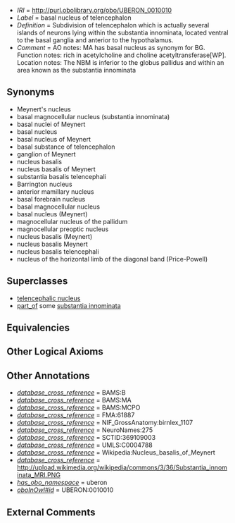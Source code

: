  * *IRI* = http://purl.obolibrary.org/obo/UBERON_0010010
 * *Label* = basal nucleus of telencephalon
 * *Definition* = Subdivision of telencephalon which is actually several islands of neurons lying within the substantia innominata, located ventral to the basal ganglia and anterior to the hypothalamus.
 * *Comment* = AO notes: MA has basal nucleus as synonym for BG. Function notes: rich in acetylcholine and choline acetyltransferase[WP]. Location notes: The NBM is inferior to the globus pallidus and within an area known as the substantia innominata

## Synonyms

 * Meynert's nucleus
 * basal magnocellular nucleus (substantia innominata)
 * basal nuclei of Meynert
 * basal nucleus
 * basal nucleus of Meynert
 * basal substance of telencephalon
 * ganglion of Meynert
 * nucleus basalis
 * nucleus basalis of Meynert
 * substantia basalis telencephali
 * Barrington nucleus
 * anterior mamillary nucleus
 * basal forebrain nucleus
 * basal magnocellular nucleus
 * basal nucleus (Meynert)
 * magnocellular nucleus of the pallidum
 * magnocellular preoptic nucleus
 * nucleus basalis (Meynert)
 * nucleus basalis Meynert
 * nucleus basalis telencephali
 * nucleus of the horizontal limb of the diagonal band (Price-Powell)

## Superclasses

 * [telencephalic nucleus](../../UBERON/63/UBERON_0009663.md)
 * [part_of](../../BFO/50/BFO_0000050.md) some [substantia innominata](../../UBERON/17/UBERON_0003017.md)

## Equivalencies


## Other Logical Axioms


## Other Annotations

 * *[database_cross_reference](../../ef/oboInOwl#hasDbXref.md)* = BAMS:B
 * *[database_cross_reference](../../ef/oboInOwl#hasDbXref.md)* = BAMS:MA
 * *[database_cross_reference](../../ef/oboInOwl#hasDbXref.md)* = BAMS:MCPO
 * *[database_cross_reference](../../ef/oboInOwl#hasDbXref.md)* = FMA:61887
 * *[database_cross_reference](../../ef/oboInOwl#hasDbXref.md)* = NIF_GrossAnatomy:birnlex_1107
 * *[database_cross_reference](../../ef/oboInOwl#hasDbXref.md)* = NeuroNames:275
 * *[database_cross_reference](../../ef/oboInOwl#hasDbXref.md)* = SCTID:369109003
 * *[database_cross_reference](../../ef/oboInOwl#hasDbXref.md)* = UMLS:C0004788
 * *[database_cross_reference](../../ef/oboInOwl#hasDbXref.md)* = Wikipedia:Nucleus_basalis_of_Meynert
 * *[database_cross_reference](../../ef/oboInOwl#hasDbXref.md)* = http://upload.wikimedia.org/wikipedia/commons/3/36/Substantia_innominata_MRI.PNG
 * *[has_obo_namespace](../../ce/oboInOwl#hasOBONamespace.md)* = uberon
 * *[oboInOwl#id](../../id/oboInOwl#id.md)* = UBERON:0010010

## External Comments

